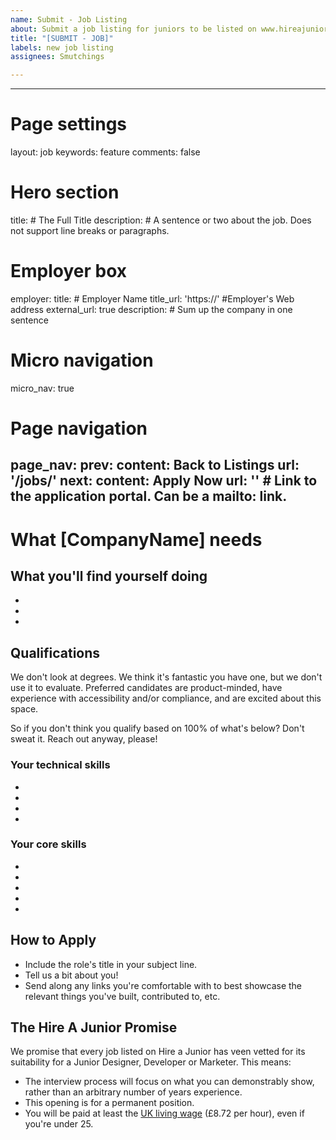 ```yaml
---
name: Submit - Job Listing
about: Submit a job listing for juniors to be listed on www.hireajunior.co.uk
title: "[SUBMIT - JOB]"
labels: new job listing
assignees: Smutchings

---
```


---
# Page settings
layout: job
keywords: feature
comments: false

# Hero section
title:  # The Full Title
description: # A sentence or two about the job. Does not support line breaks or paragraphs.

# Employer box
employer:
    title: # Employer Name
    title_url: 'https://' #Employer's Web address
    external_url: true
    description: # Sum up the company in one sentence

# Micro navigation
micro_nav: true

# Page navigation
page_nav:
    prev:
        content: Back to Listings
        url: '/jobs/'
    next:
        content: Apply Now
        url: '' # Link to the application portal. Can be a mailto: link.
---

# What [CompanyName] needs
<!-- What is it you're looking for, at a high level? -->


## What you'll find yourself doing
<!-- An outline of the day-to-day activities of this job role -->

-
-
-

## Qualifications

<div class="callout callout--info">
We don't look at degrees. We think it's fantastic you have one, but we don't use it to evaluate. Preferred candidates are product-minded, have experience with accessibility and/or compliance, and are excited about this space.

So if you don't think you qualify based on 100% of what's below? Don't sweat it. Reach out anyway, please!
</div>

### Your technical skills

<!-- The key technical skills you expect from the applicant. Try to focus on demonstrable skills and experience, rather than an arbitrary number of years. -->

- 
- 
- 
- 

### Your core skills

<!-- The key non-technical skills you expect from the applicant. Try to focus on demonstrable skills and experience, rather than an arbitrary number of years. -->

- 
- 
- 
- 
- 

## How to Apply

<!-- Information on how to apply. Give some tips on what they should include, as a list. -->

- Include the role's title in your subject line.
- Tell us a bit about you!
- Send along any links you're comfortable with to best showcase the relevant things you've built, contributed to, etc.

## The Hire A Junior Promise
<!-- This is part of every job listing on Hire A Junior. -->

We promise that every job listed on Hire a Junior has veen vetted for its suitability for a Junior Designer, Developer or Marketer. This means:

- The interview process will focus on what you can demonstrably show, rather than an arbitrary number of years experience.
- This opening is for a permanent position.
- You will be paid at least the [UK living wage](https://www.gov.uk/national-minimum-wage-rates) (£8.72 per hour), even if you're under 25.
